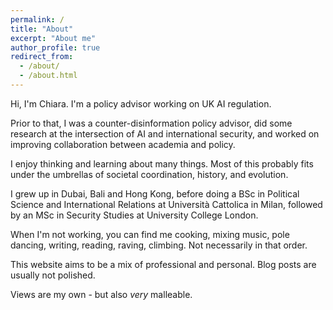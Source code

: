 ```yaml
---
permalink: /
title: "About"
excerpt: "About me"
author_profile: true
redirect_from: 
  - /about/
  - /about.html
---
```


Hi, I'm Chiara. I'm a policy advisor working on UK AI regulation. 

Prior to that, I was a counter-disinformation policy advisor, did some research at the intersection of AI and international security, and worked on improving collaboration between academia and policy. 

I enjoy thinking and learning about many things. Most of this probably fits under the umbrellas of societal coordination, history, and evolution.

I grew up in Dubai, Bali and Hong Kong, before doing a BSc in Political Science and International Relations at Università Cattolica in Milan, followed by an MSc in Security Studies at University College London.

When I'm not working, you can find me cooking, mixing music, pole dancing, writing, reading, raving, climbing. Not necessarily in that order. 

This website aims to be a mix of professional and personal. Blog posts are usually not polished. 

Views are my own - but also _very_ malleable. 

